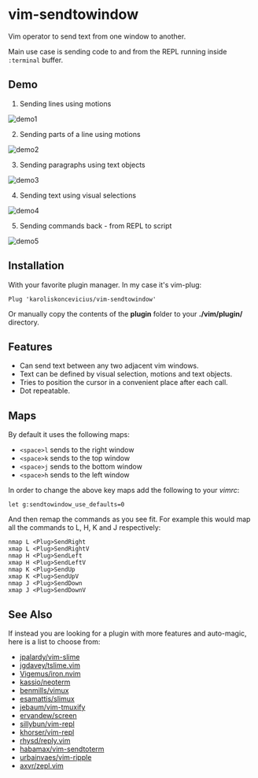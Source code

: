 # vim-sendtowindow

Vim operator to send text from one window to another.

Main use case is sending code to and from the REPL running inside `:terminal` buffer.

## Demo ##

1. Sending lines using motions

![demo1](https://i.imgur.com/qsB11um.gif)

2. Sending parts of a line using motions

![demo2](https://i.imgur.com/wSzV7nV.gif)

3. Sending paragraphs using text objects

![demo3](https://i.imgur.com/gmJ6mow.gif)

4. Sending text using visual selections

![demo4](https://i.imgur.com/mp6F160.gif)

5. Sending commands back - from REPL to script

![demo5](https://i.imgur.com/jhEcq7g.gif)

## Installation ##

With your favorite plugin manager. In my case it's vim-plug:

`Plug 'karoliskoncevicius/vim-sendtowindow'`

Or manually copy the contents of the **plugin** folder to your
**./vim/plugin/** directory.

## Features ##

* Can send text between any two adjacent vim windows.
* Text can be defined by visual selection, motions and text objects.
* Tries to position the cursor in a convenient place after each call.
* Dot repeatable.

## Maps ##

By default it uses the following maps:

* `<space>l` sends to the right window
* `<space>k` sends to the top window
* `<space>j` sends to the bottom window
* `<space>h` sends to the left window

In order to change the above key maps add the following to your *vimrc*:

    let g:sendtowindow_use_defaults=0

And then remap the commands as you see fit.
For example this would map all the commands to L, H, K and J respectively:

    nmap L <Plug>SendRight
    xmap L <Plug>SendRightV
    nmap H <Plug>SendLeft
    xmap H <Plug>SendLeftV
    nmap K <Plug>SendUp
    xmap K <Plug>SendUpV
    nmap J <Plug>SendDown
    xmap J <Plug>SendDownV

## See Also ##

If instead you are looking for a plugin with more features and auto-magic, here is a list to choose from:

- [jpalardy/vim-slime](https://github.com/jpalardy/vim-slime)
- [jgdavey/tslime.vim](https://github.com/jgdavey/tslime.vim)
- [Vigemus/iron.nvim](https://github.com/Vigemus/iron.nvim)
- [kassio/neoterm](https://github.com/kassio/neoterm)
- [benmills/vimux](https://github.com/benmills/vimux)
- [esamattis/slimux](https://github.com/esamattis/slimux)
- [jebaum/vim-tmuxify](https://github.com/jebaum/vim-tmuxify)
- [ervandew/screen](https://github.com/ervandew/screen)
- [sillybun/vim-repl](https://github.com/sillybun/vim-repl)
- [khorser/vim-repl](https://github.com/khorser/vim-repl)
- [rhysd/reply.vim](https://github.com/rhysd/reply.vim)
- [habamax/vim-sendtoterm](https://github.com/habamax/vim-sendtoterm)
- [urbainvaes/vim-ripple](https://github.com/urbainvaes/vim-ripple)
- [axvr/zepl.vim](https://github.com/axvr/zepl.vim)

